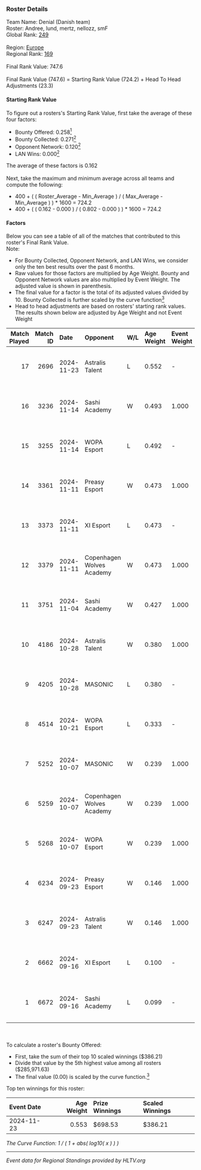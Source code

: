 ### Roster Details<br />
Team Name: Denial (Danish team)<br />
Roster: Andree, lund, mertz, nellozz, smF<br />
Global Rank: [249](../../standings_global_2025_02_28.md)<br />
<br />
Region: [Europe]( ../../standings_europe_2025_02_28.md)<br />
Regional Rank: [169]( ../../standings_europe_2025_02_28.md)<br />
<br />
Final Rank Value:  747.6<br />
<br />
Final Rank Value (747.6) = Starting Rank Value (724.2) + Head To Head Adjustments (23.3)<br />

#### Starting Rank Value<br />
To figure out a rosters's Starting Rank Value, first take the average of these four factors:<br />
- Bounty Offered: 0.258[<sup>1</sup>](#table2)
- Bounty Collected: 0.271[<sup>2</sup>](#table1)
- Opponent Network: 0.120[<sup>2</sup>](#table1)
- LAN Wins: 0.000[<sup>2</sup>](#table1)

The average of these factors is 0.162<br />
<br />
Next, take the maximum and minimum average across all teams and compute the following:<br />
- 400 + ( ( Roster_Average - Min_Average ) / ( Max_Average - Min_Average ) ) * 1600 = 724.2
- 400 + ( ( 0.162 - 0.000 ) / ( 0.802 - 0.000 ) ) * 1600 = 724.2


#### Factors<br />
Below you can see a table of all of the matches that contributed to this roster's Final Rank Value.<br />
Note:<br />

- For Bounty Collected, Opponent Network, and LAN Wins, we consider only the ten best results over the past 6 months.
- Raw values for those factors are multiplied by Age Weight. Bounty and Opponent Network values are also multiplied by Event Weight. The adjusted value is shown in parenthesis.
- The final value for a factor is the total of its adjusted values divided by 10. Bounty Collected is further scaled by the curve function[<sup>3</sup>](#curveFunction)
- Head to head adjustments are based on rosters' starting rank values. The results shown below are adjusted by Age Weight and not Event Weight
<span id="table1"></span><br />


| Match Played | Match ID | Date       | Opponent                  | W/L | Age Weight | Event Weight | Bounty Collected | Opponent Network | LAN Wins  | H2H Adj. | Roster                             |
| -: | -: | :- | :- | :- | :- | :- | :- | :- | :- | -: | :- |
|           17 |     2696 | 2024-11-23 | Astralis Talent           | L   | 0.552      | -            | -                | -                | -         |    -4.49 | Andree, lund, mertz, nellozz, smF  |
|           16 |     3236 | 2024-11-14 | Sashi Academy             | W   | 0.493      | 1.000        | 0.001 (0.001)    | 0.310 (0.153)    | 0 (0.000) |     8.72 | Andree, lund, mertz, nellozz, smF  |
|           15 |     3255 | 2024-11-14 | WOPA Esport               | L   | 0.492      | -            | -                | -                | -         |    -3.07 | Andree, J3nsyy, lund, nellozz, smF |
|           14 |     3361 | 2024-11-11 | Preasy Esport             | W   | 0.473      | 1.000        | 0.014 (0.007)    | 0.566 (0.268)    | 0 (0.000) |    10.36 | Andree, lund, mertz, nellozz, smF  |
|           13 |     3373 | 2024-11-11 | XI Esport                 | L   | 0.473      | -            | -                | -                | -         |   -11.09 | Andree, lund, mertz, nellozz, smF  |
|           12 |     3379 | 2024-11-11 | Copenhagen Wolves Academy | W   | 0.473      | 1.000        | 0.000 (0.000)    | 0.000 (0.000)    | 0 (0.000) |     1.78 | Andree, lund, mertz, nellozz, smF  |
|           11 |     3751 | 2024-11-04 | Sashi Academy             | W   | 0.427      | 1.000        | 0.001 (0.001)    | 0.310 (0.132)    | 0 (0.000) |     7.64 | Andree, lund, mertz, nellozz, smF  |
|           10 |     4186 | 2024-10-28 | Astralis Talent           | W   | 0.380      | 1.000        | 0.003 (0.001)    | 0.640 (0.243)    | 0 (0.000) |     8.32 | Andree, lund, mertz, nellozz, smF  |
|            9 |     4205 | 2024-10-28 | MASONIC                   | L   | 0.380      | -            | -                | -                | -         |    -6.84 | Andree, lund, mertz, nellozz, smF  |
|            8 |     4514 | 2024-10-21 | WOPA Esport               | L   | 0.333      | -            | -                | -                | -         |    -1.84 | Andree, lund, mertz, nellozz, smF  |
|            7 |     5252 | 2024-10-07 | MASONIC                   | W   | 0.239      | 1.000        | 0.001 (0.000)    | 0.129 (0.031)    | 0 (0.000) |     3.34 | Andree, lund, mertz, nellozz, smF  |
|            6 |     5259 | 2024-10-07 | Copenhagen Wolves Academy | W   | 0.239      | 1.000        | 0.000 (0.000)    | 0.000 (0.000)    | 0 (0.000) |     0.99 | Andree, lund, mertz, nellozz, smF  |
|            5 |     5268 | 2024-10-07 | WOPA Esport               | W   | 0.239      | 1.000        | 0.037 (0.009)    | 0.845 (0.202)    | 0 (0.000) |     6.22 | Andree, lund, mertz, nellozz, smF  |
|            4 |     6234 | 2024-09-23 | Preasy Esport             | W   | 0.146      | 1.000        | 0.014 (0.002)    | 0.566 (0.083)    | 0 (0.000) |     3.52 | Andree, lund, mertz, nellozz, smF  |
|            3 |     6247 | 2024-09-23 | Astralis Talent           | W   | 0.146      | 1.000        | 0.003 (0.000)    | 0.640 (0.093)    | 0 (0.000) |     3.41 | Andree, lund, mertz, nellozz, smF  |
|            2 |     6662 | 2024-09-16 | XI Esport                 | L   | 0.100      | -            | -                | -                | -         |    -2.32 | Andree, lund, mertz, nellozz, smF  |
|            1 |     6672 | 2024-09-16 | Sashi Academy             | L   | 0.099      | -            | -                | -                | -         |    -1.29 | Andree, lund, mertz, nellozz, smF  |

<br />
<span id="table2"></span><br />
To calculate a roster's Bounty Offered:<br />

- First, take the sum of their top 10 scaled winnings ($386.21)
- Divide that value by the 5th highest value among all rosters ($285,971.63)
- The final value (0.00) is scaled by the curve function.[<sup>3</sup>](#curveFunction)

Top ten winnings for this roster:<br />

| Event Date | Age Weight | Prize Winnings | Scaled Winnings |
| :- | -: | :- | :- |
| 2024-11-23 |      0.553 | $698.53        | $386.21         |


<span id="curveFunction"></span>_The Curve Function: 1 / ( 1 + abs( log10( x ) ) )_<br />

---
_Event data for Regional Standings provided by HLTV.org_<br />
